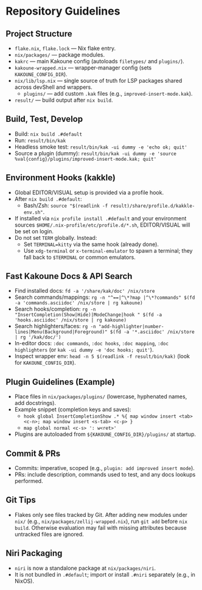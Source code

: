 # Repository Guidelines

## Project Structure

- `flake.nix`, `flake.lock` — Nix flake entry.
- `nix/packages/` — package modules.
- `kakrc` — main Kakoune config (autoloads `filetypes/` and `plugins/`).
- `kakoune-wrapped.nix` — wrapper-manager config (sets `KAKOUNE_CONFIG_DIR`).
- `nix/lib/lsp.nix` — single source of truth for LSP packages shared across
  devShell and wrappers.
  - `plugins/` — add custom `.kak` files (e.g., `improved-insert-mode.kak`).
- `result/` — build output after `nix build`.

## Build, Test, Develop

- Build: `nix build .#default`
- Run: `result/bin/kak`
- Headless smoke test: `result/bin/kak -ui dummy -e 'echo ok; quit'`
- Source a plugin (dummy):
  `result/bin/kak -ui dummy -e 'source %val{config}/plugins/improved-insert-mode.kak; quit'`

## Environment Hooks (kakkle)

- Global EDITOR/VISUAL setup is provided via a profile hook.
- After `nix build .#default`:
  - Bash/Zsh: `source "$(readlink -f result)/share/profile.d/kakkle-env.sh"`.
- If installed via `nix profile install .#default` and your environment sources
  `$HOME/.nix-profile/etc/profile.d/*.sh`, EDITOR/VISUAL will be set on login.
- Do not set `TERM` globally. Instead:
  - Set `TERMINAL=kitty` via the same hook (already done).
  - Use `xdg-terminal` or `x-terminal-emulator` to spawn a terminal; they fall back to `$TERMINAL` or common emulators.

## Fast Kakoune Docs & API Search

- Find installed docs: `fd -a '/share/kak/doc' /nix/store`
- Search commands/mappings:
  `rg -n "^==|^\*?map |^\*?commands" $(fd -a 'commands.asciidoc' /nix/store | rg kakoune)`
- Search hooks/completion:
  `rg -n "InsertCompletion(Show|Hide)|ModeChange|hook " $(fd -a 'hooks.asciidoc' /nix/store | rg kakoune)`
- Search highlighters/faces:
  `rg -n "add-highlighter|number-lines|Menu(Background|Foreground)" $(fd -a '*.asciidoc' /nix/store | rg '/kak/doc/')`
- In-editor docs: `:doc commands`, `:doc hooks`, `:doc mapping`,
  `:doc highlighters` (or `kak -ui dummy -e 'doc hooks; quit'`).
- Inspect wrapper env: `head -n 5 $(readlink -f result/bin/kak)` (look for
  `KAKOUNE_CONFIG_DIR`).

## Plugin Guidelines (Example)

- Place files in `nix/packages/plugins/` (lowercase, hyphenated names, add
  docstrings).
- Example snippet (completion keys and saves):
  - `hook global InsertCompletionShow .* %{ map window insert <tab> <c-n>; map window insert <s-tab> <c-p> }`
  - `map global normal <c-s> ': w<ret>'`
- Plugins are autoloaded from `${KAKOUNE_CONFIG_DIR}/plugins/` at startup.

## Commit & PRs

- Commits: imperative, scoped (e.g., `plugin: add improved insert mode`).
- PRs: include description, commands used to test, and any docs lookups
  performed.

## Git Tips

- Flakes only see files tracked by Git. After adding new modules under `nix/`
  (e.g., `nix/packages/zellij-wrapped.nix`), run `git add` before `nix build`.
  Otherwise evaluation may fail with missing attributes because untracked files
  are ignored.

## Niri Packaging

- `niri` is now a standalone package at `nix/packages/niri`.
- It is not bundled in `.#default`; import or install `.#niri` separately (e.g., in NixOS).
